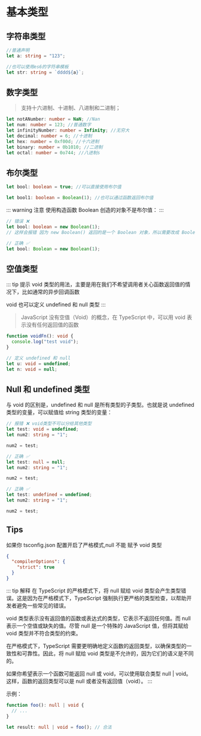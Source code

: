 # 基本类型

## 字符串类型

```typescript
//普通声明
let a: string = "123";

//也可以使用es6的字符串模板
let str: string = `dddd${a}`;
```

## 数字类型

> 支持十六进制、十进制、八进制和二进制；

```typescript
let notANumber: number = NaN; //Nan
let num: number = 123; //普通数字
let infinityNumber: number = Infinity; //无穷大
let decimal: number = 6; //十进制
let hex: number = 0xf00d; //十六进制
let binary: number = 0b1010; //二进制
let octal: number = 0o744; //八进制s
```

## 布尔类型

```typescript
let bool: boolean = true; //可以直接使用布尔值

let bool1: boolean = Boolean(1); //也可以通过函数返回布尔值
```

::: warning 注意
使用构造函数 Boolean 创造的对象不是布尔值：
:::

```typescript
// 错误 ❌
let bool: boolean = new Boolean(1);
// 这样会报错 因为 new Boolean() 返回的是一个 Boolean 对象，所以需要改成 Boolean 类型

// 正确 ✅
let bool: Boolean = new Boolean(1);
```

## 空值类型

::: tip 提示
void 类型的用法，主要是用在我们不希望调用者关心函数返回值的情况下，比如通常的异步回调函数

void 也可以定义 undefined 和 null 类型
:::

> JavaScript 没有空值（Void）的概念，在 TypeScript 中，可以用 void 表示没有任何返回值的函数

```typescript
function voidFn(): void {
  console.log("test void");
}

// 定义 undefined 和 null
let u: void = undefined;
let n: void = null;
```

## Null 和 undefined 类型

与 void 的区别是，undefined 和 null 是所有类型的子类型。也就是说 undefined 类型的变量，可以赋值给 string 类型的变量：

```typescript
// 报错 ❌ void类型不可以分给其他类型
let test: void = undefined;
let num2: string = "1";

num2 = test;

// 正确 ✅
let test: null = null;
let num2: string = "1";

num2 = test;

// 正确 ✅
let test: undefined = undefined;
let num2: string = "1";

num2 = test;
```

## Tips

如果你 tsconfig.json 配置开启了严格模式,null 不能 赋予 void 类型

```json
{
  "compilerOptions": {
    "strict": true
  }
}
```

::: tip 解释
在 TypeScript 的严格模式下，将 null 赋给 void 类型会产生类型错误。这是因为在严格模式下，TypeScript 强制执行更严格的类型检查，以帮助开发者避免一些常见的错误。

void 类型表示没有返回值的函数或表达式的类型，它表示不返回任何值。而 null 表示一个空值或缺失的值。尽管 null 是一个特殊的 JavaScript 值，但将其赋给 void 类型并不符合类型的约束。

在严格模式下，TypeScript 需要更明确地定义函数的返回类型，以确保类型的一致性和可靠性。因此，将 null 赋给 void 类型是不允许的，因为它们的语义是不同的。

如果你希望表示一个函数可能返回 null 或 void，可以使用联合类型 null | void。这样，函数的返回类型可以是 null 或者没有返回值（void）。
:::

示例：

```typescript
function foo(): null | void {
  // ...
}

let result: null | void = foo(); // 合法
```

